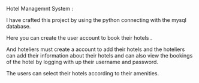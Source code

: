 Hotel Managemnt System :

I have crafted this project by using the python connecting with the mysql database.

Here you can create the user account to book their hotels .

And hoteliers must create a account to add their hotels and the hoteliers can add their information about their hotels and can also view the bookings of the hotel by logging with up their username and password.

The users can select their hotels according to their amenities.
